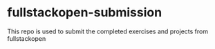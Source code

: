 # fullstackopen-submission
This repo is used to submit the completed exercises and projects from fullstackopen
